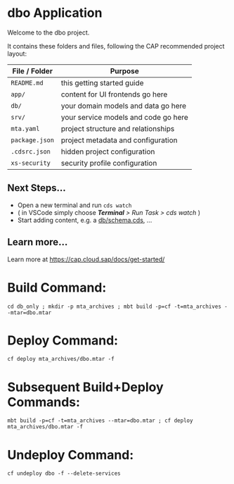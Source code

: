 # dbo Application

Welcome to the dbo project.

It contains these folders and files, following the CAP recommended project layout:

File / Folder | Purpose
---------|----------
`README.md` | this getting started guide
`app/` | content for UI frontends go here
`db/` | your domain models and data go here
`srv/` | your service models and code go here
`mta.yaml` | project structure and relationships
`package.json` | project metadata and configuration
`.cdsrc.json` | hidden project configuration
`xs-security` | security profile configuration


## Next Steps...

- Open a new terminal and run  `cds watch`
- ( in VSCode simply choose _**Terminal** > Run Task > cds watch_ )
- Start adding content, e.g. a [db/schema.cds](db/schema.cds), ...


## Learn more...

Learn more at https://cap.cloud.sap/docs/get-started/

# Build Command:
```
cd db_only ; mkdir -p mta_archives ; mbt build -p=cf -t=mta_archives --mtar=dbo.mtar
```

# Deploy Command:
```
cf deploy mta_archives/dbo.mtar -f
```

# Subsequent Build+Deploy Commands:
```
mbt build -p=cf -t=mta_archives --mtar=dbo.mtar ; cf deploy mta_archives/dbo.mtar -f
```

# Undeploy Command:
```
cf undeploy dbo -f --delete-services
```
